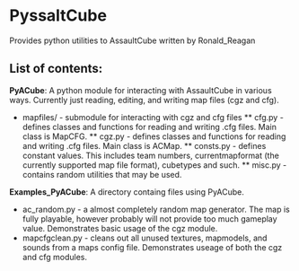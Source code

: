 PyssaltCube
===========

Provides python utilities to AssaultCube written by Ronald_Reagan

List of contents:
-----------------
**PyACube**:
A python module for interacting with AssaultCube in various ways. Currently just reading, editing, and writing map files (cgz and cfg).
* mapfiles/ - submodule for interacting with cgz and cfg files
** cfg.py - defines classes and functions for reading and writing .cfg files. Main class is MapCFG.
** cgz.py - defines classes and functions for reading and writing .cfg files. Main class is ACMap.
** consts.py - defines constant values. This includes team numbers, currentmapformat (the currently supported map file format), cubetypes and such.
** misc.py - contains random utilities that may be used.

**Examples_PyACube**:
A directory containg files using PyACube.
* ac_random.py - a almost completely random map generator. The map is fully playable, however probably will not provide too much gameplay value. Demonstrates basic usage of the cgz module.
* mapcfgclean.py - cleans out all unused textures, mapmodels, and sounds from a maps config file. Demonstrates useage of both the cgz and cfg modules.

